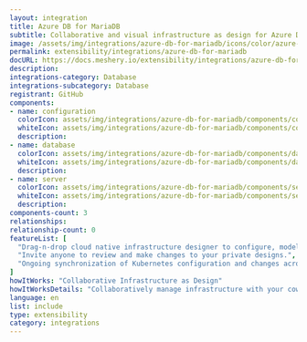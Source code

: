 ```yaml
---
layout: integration
title: Azure DB for MariaDB
subtitle: Collaborative and visual infrastructure as design for Azure DB for MariaDB
image: /assets/img/integrations/azure-db-for-mariadb/icons/color/azure-db-for-mariadb-color.svg
permalink: extensibility/integrations/azure-db-for-mariadb
docURL: https://docs.meshery.io/extensibility/integrations/azure-db-for-mariadb
description: 
integrations-category: Database
integrations-subcategory: Database
registrant: GitHub
components: 
- name: configuration
  colorIcon: assets/img/integrations/azure-db-for-mariadb/components/configuration/icons/color/configuration-color.svg
  whiteIcon: assets/img/integrations/azure-db-for-mariadb/components/configuration/icons/white/configuration-white.svg
  description: 
- name: database
  colorIcon: assets/img/integrations/azure-db-for-mariadb/components/database/icons/color/database-color.svg
  whiteIcon: assets/img/integrations/azure-db-for-mariadb/components/database/icons/white/database-white.svg
  description: 
- name: server
  colorIcon: assets/img/integrations/azure-db-for-mariadb/components/server/icons/color/server-color.svg
  whiteIcon: assets/img/integrations/azure-db-for-mariadb/components/server/icons/white/server-white.svg
  description: 
components-count: 3
relationships: 
relationship-count: 0
featureList: [
  "Drag-n-drop cloud native infrastructure designer to configure, model, and deploy your workloads.",
  "Invite anyone to review and make changes to your private designs.",
  "Ongoing synchronization of Kubernetes configuration and changes across any number of clusters."
]
howItWorks: "Collaborative Infrastructure as Design"
howItWorksDetails: "Collaboratively manage infrastructure with your coworkers synchronously sharing the same designs."
language: en
list: include
type: extensibility
category: integrations
---
```

